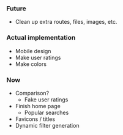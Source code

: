 ### Future

- Clean up extra routes, files, images, etc.

### Actual implementation
- Mobile design
- Make user ratings
- Make colors

### Now

- Comparison?
  - Fake user ratings
- Finish home page
  - Popular searches
- Favicons / titles
- Dynamic filter generation
